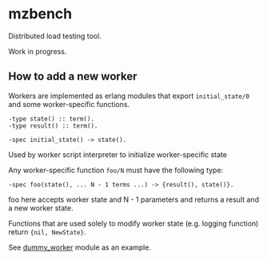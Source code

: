 
# mzbench

Distributed load testing tool.

Work in progress.

## How to add a new worker

Workers are implemented as erlang modules that export `initial_state/0` and
some worker-specific functions.

```
-type state() :: term().
-type result() :: term().

-spec initial_state() -> state().
```
Used by worker script interpreter to initialize worker-specific state

Any worker-specific function `foo/N` must have the following type:
```
-spec foo(state(), ... N - 1 terms ...) -> {result(), state()}.
```
foo here accepts worker state and N - 1 parameters and returns a result and
a new worker state.

Functions that are used solely to modify worker state (e.g. logging function)
return `{nil, NewState}`.

See [dummy_worker](apps/mzbench/src/dummy_worker.erl) module as an example.
